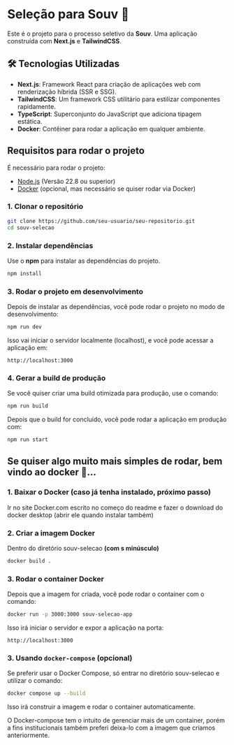 
# Seleção para Souv 🚀

Este é o projeto para o processo seletivo da **Souv**. Uma aplicação construída com **Next.js** e **TailwindCSS**. 


## 🛠️ Tecnologias Utilizadas

- **Next.js**: Framework React para criação de aplicações web com renderização híbrida (SSR e SSG).
- **TailwindCSS**: Um framework CSS utilitário para estilizar componentes rapidamente.
- **TypeScript**: Superconjunto do JavaScript que adiciona tipagem estática.
- **Docker**: Contêiner para rodar a aplicação em qualquer ambiente.


## Requisitos para rodar o projeto

É necessário para rodar o projeto: 

- [Node.js](https://nodejs.org/en/) (Versão 22.8 ou superior)
- [Docker](https://www.docker.com/) (opcional, mas necessário se quiser rodar via Docker)


### 1. Clonar o repositório

```bash
git clone https://github.com/seu-usuario/seu-repositorio.git
cd souv-selecao
```

### 2. Instalar dependências

Use o **npm** para instalar as dependências do projeto.

```bash
npm install
```

### 3. Rodar o projeto em desenvolvimento

Depois de instalar as dependências, você pode rodar o projeto no modo de desenvolvimento:

```bash
npm run dev
```

Isso vai iniciar o servidor localmente (localhost), e você pode acessar a aplicação em:

```
http://localhost:3000
```

### 4. Gerar a build de produção

Se você quiser criar uma build otimizada para produção, use o comando:

```bash
npm run build
```

Depois que o build for concluído, você pode rodar a aplicação em produção com:

```bash
npm run start
```

## Se quiser algo muito mais simples de rodar, bem vindo ao docker 🐳...


### 1. Baixar o Docker (caso já tenha instalado, próximo passo)

Ir no site Docker.com escrito no começo do readme e fazer o download do docker desktop (abrir ele quando instalar também)

### 2. Criar a imagem Docker

Dentro do diretório souv-selecao **(com s minúsculo)**

```bash
docker build .
```

### 3. Rodar o container Docker

Depois que a imagem for criada, você pode rodar o container com o comando:


```bash
docker run -p 3000:3000 souv-selecao-app
```

Isso irá iniciar o servidor e expor a aplicação na porta:

```
http://localhost:3000
```

### 3. Usando `docker-compose` (opcional)

Se preferir usar o Docker Compose, só entrar no diretório souv-selecao e utilizar o comando:

```bash
docker compose up --build
```

Isso irá construir a imagem e rodar o container automaticamente.

O Docker-compose tem o intuito de gerenciar mais de um container, porém a fins institucionais também preferi deixa-lo 
com a imagem que criamos anteriormente.




